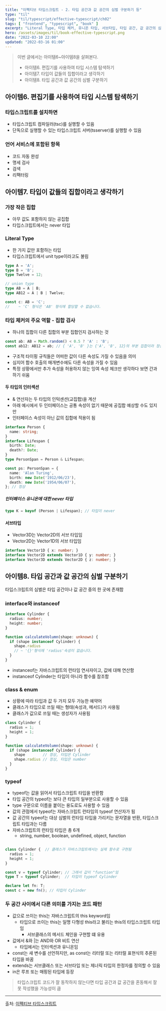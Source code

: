 ```yaml
---
title: "이펙티브 타입스크립트 - 2. 타입 공간과 값 공간의 심벌 구분하기 등"  
type: "til"
slug: "til/typescript/effective-typescript/ch02"
tags: [ "frontend", "typescript", "book" ]
excerpt: "Literal Type, 타입 체커, 유니온 타입, 서브타입, 타입 공간, 값 공간의 심벌 구분, typeof, instanceof, 타입 단언, 타입 선언, 객체 래퍼 타입, 자바스크립트 7가지 기본형 값들"
hero: /assets/images/til/book-effective-typescript.png
date: "2022-03-10 22:00"  
updated: "2022-03-16 01:00"
---  
```



> 이번 글에서는 아이템6~아이템8을 살펴본다. 
> - 아이템6. 편집기를 사용하여 타입 시스템 탐색하기
> - 아이템7. 타입이 값들의 집합이라고 생각하기
> - 아이템8. 타입 공간과 값 공간의 심벌 구분하기  

## 아이템6. 편집기를 사용하여 타입 시스템 탐색하기

### 타입스크립트를 설치하면   
- 타입스크립트 컴파일러(tsc)를 실행할 수 있음
- 단독으로 실행할 수 있는 타입스크립트 서버(tsserver)를 실행할 수 있음  

### 언어 서비스에 포함된 항목    
- 코드 자동 완성
- 명세 검사
- 검색
- 리팩터링

    
## 아이템7. 타입이 값들의 집합이라고 생각하기    

### 가장 작은 집합    
- 아무 값도 포함하지 않는 공집합  
- 타입스크립트에서는 never 타입

### Literal Type  
- 한 가지 값만 포함하는 타입  
- 타입스크립트에서 unit type이라고도 불림  

```typescript  
type A = 'A';
type B = 'B';
type Twelve = 12;

// union type
type AB = A | B;
type AB12 = A | B | Twelve;

const c: AB = 'C';
//    ~ 'C' 형식은 'AB' 형식에 할당할 수 없습니다.    
```  

### 타입 체커의 주요 역할 - 집합 검사  
- 하나의 집합이 다른 집합의 부분 집합인지 검사하는 것  

```typescript  
const ab: AB = Math.random() < 0.5 ? 'A' : 'B';
const ab12: AB12 = ab; // { 'A', 'B' }는 {'A', 'B', 12}의 부분 집합이라 정상임  
```

- 구조적 타이핑 규칙들은 어떠한 값이 다른 속성도 가질 수 있음을 의미  
- 심지어 함수 호출의 매개변수에도 다른 속성을 가질 수 있음  
- 특정 상황에서만 추가 속성을 허용하지 않는 잉여 속성 체크만 생각하다 보면 간과하기 쉬움  


#### 두 타입의 인터섹션  

- & 연산자는 두 타입의 인턱센션(교집합)을 계산  
- 아래 예시에서 두 인터페이스는 공통 속성이 없기 때문에 공집합 예상할 수도 있지만  
- 인터페이스 속성이 아닌 값의 집합에 적용이 됨

```typescript
interface Person {
  name: string;
}
interface Lifespan {
  birth: Date;
  death?: Date;
}
type PersonSpan = Person & Lifespan;

const ps: PersonSpan = {
  name: 'Alan Turing',
  birth: new Date('1912/06/23'),
  death: new Date('1954/06/07'),
}; // 정상  

```  

##### 인터페이스 유니온에 대한 never 타입  
```typescript
type K = keyof (Person | Lifespan); // 타입이 never 
```  


#### 서브타입
- Vector3D는 Vector2D의 서브 타입임    
- Vector2D는 Vector1D의 서브 타입임    

```typescript
interface Vector1D { x: number; }
interface Vector2D extends Vector1D { y: number; }
interface Vector3D extends Vector2D { z: number; }
```



## 아이템8. 타입 공간과 값 공간의 심벌 구분하기   

타입스크립트의 심벌은 타입 공간이나 값 공간 중의 한 곳에 존재함

### interface와 instanceof 
```typescript
interface Cylinder {
  radius: number;
  height: number;
}

function calculateVolumn(shape: unknown) {
  if (shape instanceof Cylinder) {
    shape.radius
    // ~ '{}'형식에 'radius'속성이 없습니다. 
  }
}
```  

- instanceof는 자바스크립트의 런타임 연사자이고, 값에 대해 연산함  
- instanceof Cylinder는 타입이 아니라 함수를 참조함  


### class & enum  

- 상황에 따라 타입과 값 두 가지 모두 가능한 예약어  
- 클래스가 타입으로 쓰일 때는 형태(속성과, 메서드)가 사용됨
- 클래스가 값으로 쓰일 때는 생성자가 사용됨  

```typescript
class Cylinder {
  radius = 1;
  height = 1;
}

function calculateVolumn(shape: unknown) {
  if (shape instanceof Cylinder) {
    shape        // 정상, 타입은 Cylinder  
    shape.radius // 정상, 타입은 number
  }
}
```

### typeof  

- typeof는 값을 읽어서 타입스크립트 타입을 반환함  
- 타입 공간의 typeof는 보다 큰 타입의 일부분으로 사용할 수 있음  
- type 구문으로 이름을 붙이는 용도로도 사용할 수 있음  
- 값의 관점에서 typeof는 자바스크립트 런타임의 typeof 연산자가 됨  
- 값 공간의 typeof는 대상 심벌의 런타임 타입을 가리키는 문자열을 반환, 타입스크립트 타입과는 다름  
- 자바스크립트의 런타임 타입은 총 6개
  - string, number, boolean, undefined, object, function  


```typescript  
  
class Cylinder {  // 클래스가 자바스크립트에서는 실제 함수로 구현됨  
  radius = 1;
  height = 1;
}

const v = typeof Cylinder; // 그래서 값이 "function"임   
type T = typeof Cylinder;  // 타입이 typeof Cylinder  

declare let fn: T;
const c = new fn(); // 타입이 Cylinder  
```


### 두 공간 사이에서 다른 의미를 가지는 코드 패턴  

- 값으로 쓰이는 this는 자바스크립트의 this keyword임  
  - 타입으로 쓰이는 this는 일명 다형성 this라고 불리는 this의 타입스크립트 타입임  
    - 서브클래스의 메서드 체인을 구현할 떄 유용
- 값에서 &와 |는 AND와 OR 비트 연산
  - 타입에서는 인터섹션과 유니온임 
- const는 새 변수를 선언하지만, as const는 리터럴 또는 리터럴 표현식의 추론된 타입을 바꿈  
- extends는 서브클래스 또는 서브타입 또는 제너릭 타입의 한정자를 정의할 수 있음  
- in은 루프 또는 매핑된 타입에 등장  

> 타입스크립트 코드가 잘 동작하지 않는다면 타입 공간과 값 공간을 혼동해서 잘못 작성했을 가능성이 큼  


---  

출처: [이펙티브 타입스크립트](https://link.coupang.com/a/ki28i)  

